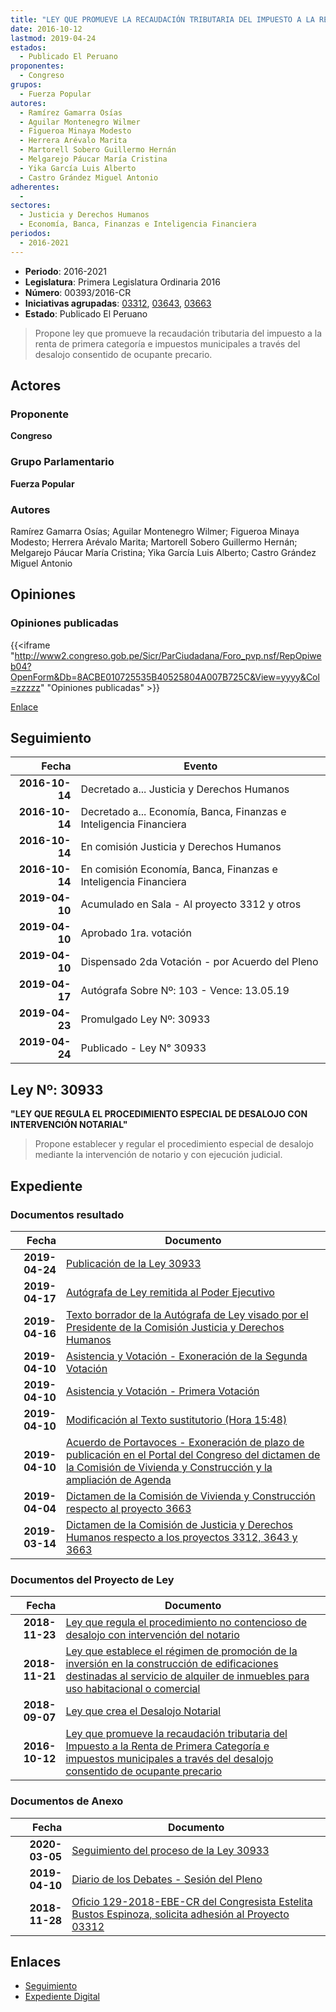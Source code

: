```yaml
---
title: "LEY QUE PROMUEVE LA RECAUDACIÓN TRIBUTARIA DEL IMPUESTO A LA RENTA DE PRIMERA CATEGORÍA E IMPUESTOS MUNICIPALES A TRAVÉS DEL DESALOJO CONSENTIDO DE OCUPANTE PRECARIO"
date: 2016-10-12
lastmod: 2019-04-24
estados: 
  - Publicado El Peruano
proponentes: 
  - Congreso
grupos: 
  - Fuerza Popular
autores: 
  - Ramírez Gamarra Osías
  - Aguilar Montenegro Wilmer
  - Figueroa Minaya Modesto
  - Herrera Arévalo Marita
  - Martorell Sobero Guillermo Hernán
  - Melgarejo Páucar María Cristina
  - Yika García Luis Alberto
  - Castro Grández Miguel Antonio
adherentes: 
  - 
sectores: 
  - Justicia y Derechos Humanos
  - Economía, Banca, Finanzas e Inteligencia Financiera
periodos: 
  - 2016-2021
---
```


- **Periodo**: 2016-2021
- **Legislatura**: Primera Legislatura Ordinaria 2016
- **Número**: 00393/2016-CR
- **Iniciativas agrupadas**: [03312](../../03300/03312), [03643](../../03600/03643), [03663](../../03600/03663)
- **Estado**: Publicado El Peruano

> Propone ley que promueve la recaudación tributaria del impuesto a la renta de primera categoría e impuestos municipales a través del desalojo consentido de ocupante precario.


## Actores

### Proponente

**Congreso**

### Grupo Parlamentario

**Fuerza Popular**

### Autores

Ramírez Gamarra Osías; Aguilar Montenegro Wilmer; Figueroa Minaya Modesto; Herrera Arévalo Marita; Martorell Sobero Guillermo Hernán; Melgarejo Páucar María Cristina; Yika García Luis Alberto; Castro Grández Miguel Antonio


## Opiniones

### Opiniones publicadas

{{<iframe "http://www2.congreso.gob.pe/Sicr/ParCiudadana/Foro_pvp.nsf/RepOpiweb04?OpenForm&Db=8ACBE010725535B40525804A007B725C&View=yyyy&Col=zzzzz" "Opiniones publicadas" >}}

[Enlace](http://www2.congreso.gob.pe/Sicr/ParCiudadana/Foro_pvp.nsf/RepOpiweb04?OpenForm&Db=8ACBE010725535B40525804A007B725C&View=yyyy&Col=zzzzz)

## Seguimiento

| Fecha | Evento |
|------:|--------|
| **2016-10-14** | Decretado a... Justicia y Derechos Humanos|
| **2016-10-14** | Decretado a... Economía, Banca, Finanzas e Inteligencia Financiera|
| **2016-10-14** | En comisión Justicia y Derechos Humanos|
| **2016-10-14** | En comisión Economía, Banca, Finanzas e Inteligencia Financiera|
| **2019-04-10** | Acumulado en Sala - Al proyecto 3312 y otros|
| **2019-04-10** | Aprobado 1ra. votación|
| **2019-04-10** | Dispensado 2da Votación - por Acuerdo del Pleno|
| **2019-04-17** | Autógrafa Sobre Nº: 103 - Vence: 13.05.19|
| **2019-04-23** | Promulgado Ley Nº: 30933|
| **2019-04-24** | Publicado - Ley N° 30933|

## Ley Nº: 30933

**"LEY QUE REGULA EL PROCEDIMIENTO ESPECIAL DE DESALOJO CON INTERVENCIÓN NOTARIAL"**

> Propone establecer y regular el procedimiento especial de desalojo mediante la intervención de notario y con ejecución judicial.


## Expediente


### Documentos resultado

| Fecha | Documento |
|------:|--------|
| **2019-04-24** | [Publicación de la Ley 30933](http://www.leyes.congreso.gob.pe/Documentos/2016_2021/ADLP/Normas_Legales/30933-LEY.pdf) |
| **2019-04-17** | [Autógrafa de Ley remitida al Poder Ejecutivo](http://www.leyes.congreso.gob.pe/Documentos/2016_2021/ADLP/Texto_Aprobado/AU0331220190417.pdf) |
| **2019-04-16** | [Texto borrador de la Autógrafa de Ley visado por el Presidente de la Comisión Justicia y Derechos Humanos](http://www.leyes.congreso.gob.pe/Documentos/2016_2021/Texto_Borrador_de_Autografa/BAU0039320190416.pdf) |
| **2019-04-10** | [Asistencia y Votación - Exoneración de la Segunda Votación](http://www.leyes.congreso.gob.pe/Documentos/2016_2021/Asistencia_y_Votacion/Proyectos_de_Ley/Exoneracion_de_Segunda_Votacion/ESV0331220190410.pdf) |
| **2019-04-10** | [Asistencia y Votación - Primera Votación](http://www.leyes.congreso.gob.pe/Documentos/2016_2021/Asistencia_y_Votacion/Proyectos_de_Ley/AV0331220190410.pdf) |
| **2019-04-10** | [Modificación al Texto sustitutorio (Hora 15:48)](http://www.leyes.congreso.gob.pe/Documentos/2016_2021/Texto_Sustitutorio/Proyectos_de_Ley/MTS0039320190410.pdf) |
| **2019-04-10** | [Acuerdo de Portavoces - Exoneración de plazo de publicación en el Portal del Congreso del dictamen de la Comisión de Vivienda y Construcción y la ampliación de Agenda](http://www.leyes.congreso.gob.pe/Documentos/2016_2021/Acuerdos/Junta_Portavoces/AJO0331220190410.pdf) |
| **2019-04-04** | [Dictamen de la Comisión de Vivienda y Construcción respecto al proyecto 3663](http://www.leyes.congreso.gob.pe/Documentos/2016_2021/Dictamenes/Proyectos_de_Ley/03663DC24MAY20190404.pdf) |
| **2019-03-14** | [Dictamen de la Comisión de Justicia y Derechos Humanos respecto a los proyectos 3312, 3643 y 3663](http://www.leyes.congreso.gob.pe/Documentos/2016_2021/Dictamenes/Proyectos_de_Ley/03312DC15MAY20190314.pdf) |

### Documentos del Proyecto de Ley

| Fecha | Documento |
|------:|--------|
| **2018-11-23** | [Ley que regula el procedimiento no contencioso de desalojo con intervención del notario](http://www.leyes.congreso.gob.pe/Documentos/2016_2021/Proyectos_de_Ley_y_de_Resoluciones_Legislativas/PL0366320181123..pdf) |
| **2018-11-21** | [Ley que establece el régimen de promoción de la inversión en la construcción de edificaciones destinadas al servicio de alquiler de inmuebles para uso habitacional o comercial](http://www.leyes.congreso.gob.pe/Documentos/2016_2021/Proyectos_de_Ley_y_de_Resoluciones_Legislativas/PL0364320181121..pdf) |
| **2018-09-07** | [Ley que crea el Desalojo Notarial](http://www.leyes.congreso.gob.pe/Documentos/2016_2021/Proyectos_de_Ley_y_de_Resoluciones_Legislativas/PL0331220180907..pdf) |
| **2016-10-12** | [Ley que promueve la recaudación tributaria del Impuesto a la Renta de Primera Categoría e impuestos municipales a través del desalojo consentido de ocupante precario](http://www.leyes.congreso.gob.pe/Documentos/2016_2021/Proyectos_de_Ley_y_de_Resoluciones_Legislativas/PL0039320161012.pdf) |

### Documentos de Anexo

| Fecha | Documento |
|------:|--------|
| **2020-03-05** | [Seguimiento del proceso de la Ley 30933](http://www.leyes.congreso.gob.pe/Documentos/2016_2021/Seguimiento_de_Proyectos_de_Ley/00393PL20200305.pdf) |
| **2019-04-10** | [Diario de los Debates - Sesión del Pleno](http://www2.congreso.gob.pe/Sicr/DiarioDebates/Publicad.nsf/SesionesPleno/05256D6E0073DFE9052583D90053EF3E/$FILE/SLO-2018-5.pdf) |
| **2018-11-28** | [Oficio 129-2018-EBE-CR del Congresista Estelita Bustos Espinoza, solicita adhesión al Proyecto 03312](http://www.leyes.congreso.gob.pe/Documentos/2016_2021/Oficios/Congresistas/OFICIO-129-2018-EBE-CR.pdf) |

## Enlaces 

- [Seguimiento](http://www2.congreso.gob.pe/Sicr/TraDocEstProc/CLProLey2016.nsf/f7fff46988ca05b1052578e100829cc7/b11b46ed41b4b3db0525804a007fe75e?OpenDocument)
- [Expediente Digital](http://www2.congreso.gob.pe/Sicr/TraDocEstProc/CLProLey2016.nsf/f7fff46988ca05b1052578e100829cc7/b11b46ed41b4b3db0525804a007fe75e?OpenDocument&Click=05257FB7005EB655.eb71d0cf91d8294e05256cdf006b5706/$Body/0.1C6C)
